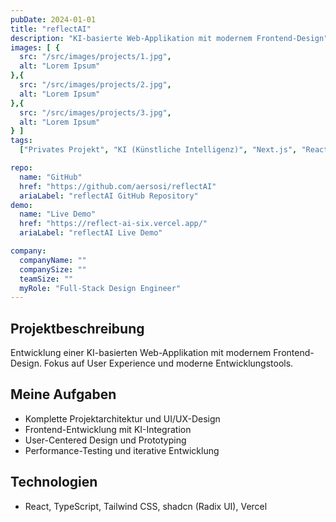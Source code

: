 ```yaml
---
pubDate: 2024-01-01
title: "reflectAI"
description: "KI-basierte Web-Applikation mit modernem Frontend-Design"
images: [ {
  src: "/src/images/projects/1.jpg",
  alt: "Lorem Ipsum"
},{
  src: "/src/images/projects/2.jpg",
  alt: "Lorem Ipsum"
},{
  src: "/src/images/projects/3.jpg",
  alt: "Lorem Ipsum"
} ]
tags:
  ["Privates Projekt", "KI (Künstliche Intelligenz)", "Next.js", "React", "Frontend-Entwicklung"]

repo:
  name: "GitHub"
  href: "https://github.com/aersosi/reflectAI"
  ariaLabel: "reflectAI GitHub Repository"
demo:
  name: "Live Demo"
  href: "https://reflect-ai-six.vercel.app/"
  ariaLabel: "reflectAI Live Demo"

company:
  companyName: ""
  companySize: ""
  teamSize: ""
  myRole: "Full-Stack Design Engineer"
---
```


## Projektbeschreibung

Entwicklung einer KI-basierten Web-Applikation mit modernem Frontend-Design. Fokus auf User Experience und moderne
Entwicklungstools.

## Meine Aufgaben

- Komplette Projektarchitektur und UI/UX-Design
- Frontend-Entwicklung mit KI-Integration
- User-Centered Design und Prototyping
- Performance-Testing und iterative Entwicklung

## Technologien

- React, TypeScript, Tailwind CSS, shadcn (Radix UI), Vercel
